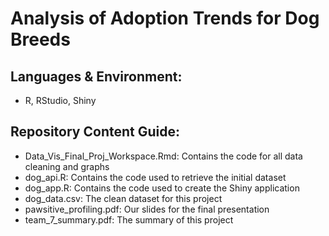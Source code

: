 # Analysis of Adoption Trends for Dog Breeds

## Languages & Environment:
- R, RStudio, Shiny

## Repository Content Guide:
- Data_Vis_Final_Proj_Workspace.Rmd: Contains the code for all data cleaning and graphs
- dog_api.R: Contains the code used to retrieve the initial dataset
- dog_app.R: Contains the code used to create the Shiny application
- dog_data.csv: The clean dataset for this project
- pawsitive_profiling.pdf: Our slides for the final presentation
- team_7_summary.pdf: The summary of this project
